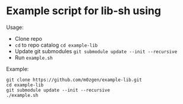 # Example script for lib-sh using

Usage:

* Clone repo
* `cd` to repo catalog `cd example-lib`
* Update git submodules `git submodule update --init --recursive`
* Run `example.sh`

Example:

```
git clone https://github.com/m0zgen/example-lib.git
cd example-lib
git submodule update --init --recursive
./example.sh
```